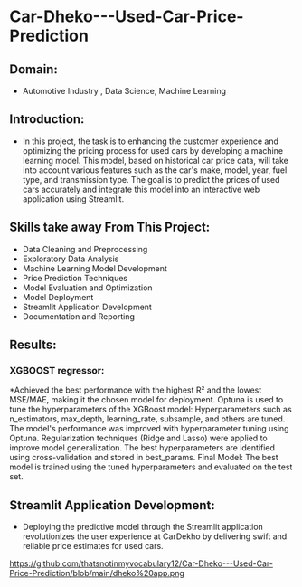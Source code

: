 # Car-Dheko---Used-Car-Price-Prediction
## Domain:
* Automotive Industry , Data Science, Machine Learning
## Introduction:
* In this project, the task is to enhancing the customer experience and 
optimizing the pricing process for used cars by developing a machine learning 
model. This model, based on historical car price data, will take into account 
various features such as the car's make, model, year, fuel type, and transmission 
type. The goal is to predict the prices of used cars accurately and integrate this 
model into an interactive web application using Streamlit.
## Skills take away From This Project:
* Data Cleaning and Preprocessing
* Exploratory Data Analysis
* Machine Learning Model Development
* Price Prediction Techniques
* Model Evaluation and Optimization
* Model Deployment
* Streamlit Application Development
* Documentation and Reporting
## Results:  
### XGBOOST regressor:
*Achieved the best performance with the highest R² and the lowest MSE/MAE, making it the chosen model for deployment.
Optuna is used to tune the hyperparameters of the XGBoost model:
Hyperparameters such as n_estimators, max_depth, learning_rate, subsample, and others are tuned.
The model's performance was improved with hyperparameter tuning using Optuna.
Regularization techniques (Ridge and Lasso) were applied to improve model generalization.
The best hyperparameters are identified using cross-validation and stored in best_params.
Final Model: The best model is trained using the tuned hyperparameters and evaluated on the test set.
##  Streamlit Application Development:
 * Deploying the predictive model through the Streamlit application 
revolutionizes the user experience at CarDekho by delivering swift and 
reliable price estimates for used cars. 

https://github.com/thatsnotinmyvocabulary12/Car-Dheko---Used-Car-Price-Prediction/blob/main/dheko%20app.png
